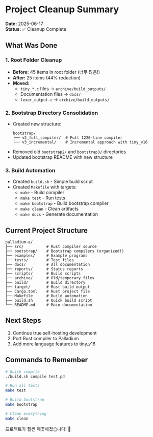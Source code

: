 # Project Cleanup Summary

**Date:** 2025-06-17  
**Status:** ✅ Cleanup Complete

## What Was Done

### 1. Root Folder Cleanup
- **Before:** 45 items in root folder (너무 많음!)
- **After:** 25 items (44% reduction)
- **Moved:**
  - `tiny_*.c` files → `archive/build_outputs/`
  - Documentation files → `docs/`
  - `lexer_output.c` → `archive/build_outputs/`

### 2. Bootstrap Directory Consolidation
- Created new structure:
  ```
  bootstrap/
  ├── v2_full_compiler/  # Full 1220-line compiler
  └── v3_incremental/    # Incremental approach with tiny_v16
  ```
- Removed old `bootstrap2/` and `bootstrap3/` directories
- Updated bootstrap README with new structure

### 3. Build Automation
- Created `build.sh` - Simple build script
- Created `Makefile` with targets:
  - `make` - Build compiler
  - `make test` - Run tests
  - `make bootstrap` - Build bootstrap compiler
  - `make clean` - Clean artifacts
  - `make docs` - Generate documentation

## Current Project Structure
```
palladium-a/
├── src/          # Rust compiler source
├── bootstrap/    # Bootstrap compilers (organized!)
├── examples/     # Example programs
├── tests/        # Test files
├── docs/         # All documentation
├── reports/      # Status reports
├── scripts/      # Build scripts
├── archive/      # Old/temporary files
├── build/        # Build directory
├── target/       # Rust build output
├── Cargo.toml    # Rust project file
├── Makefile      # Build automation
├── build.sh      # Quick build script
└── README.md     # Main documentation
```

## Next Steps
1. Continue true self-hosting development
2. Port Rust compiler to Palladium
3. Add more language features to tiny_v16

## Commands to Remember
```bash
# Quick compile
./build.sh compile test.pd

# Run all tests
make test

# Build bootstrap
make bootstrap

# Clean everything
make clean
```

프로젝트가 훨씬 깨끗해졌습니다! 🎉
